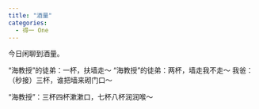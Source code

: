 ```yaml
---
title: "酒量"
categories:
  - 得一 One
---
```


今日闲聊到酒量。

“海教授”的徒弟：一杯，扶墙走～
“海教授”的徒弟：两杯，墙走我不走～
我爸：（秒接）三杯，谁把墙来砌门口～

“海教授”：三杯四杯漱漱口，七杯八杯润润喉～

